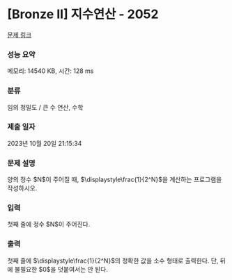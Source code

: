 # [Bronze II] 지수연산 - 2052 

[문제 링크](https://www.acmicpc.net/problem/2052) 

### 성능 요약

메모리: 14540 KB, 시간: 128 ms

### 분류

임의 정밀도 / 큰 수 연산, 수학

### 제출 일자

2023년 10월 20일 21:15:34

### 문제 설명

<p>양의 정수 $N$이 주어질 때, $\displaystyle\frac{1}{2^N}$을 계산하는 프로그램을 작성하시오.</p>

### 입력 

 <p>첫째 줄에 정수 $N$이 주어진다.</p>

### 출력 

 <p>첫째 줄에 $\displaystyle\frac{1}{2^N}$의 정확한 값을 소수 형태로 출력한다. 단, 뒤에 불필요한 $0$을 덧붙여서는 안 된다.</p>

